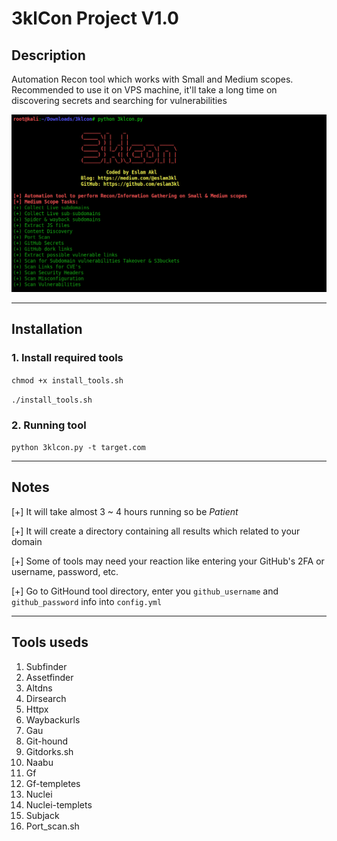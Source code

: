 # 3klCon Project V1.0

## Description
Automation Recon tool which works with Small and Medium scopes. 
Recommended to use it on VPS machine, it'll take a long time on discovering secrets and searching for vulnerabilities 

![Welcome](Welcome.png)

----------------------------------------
## Installation

### 1. Install required tools
` chmod +x install_tools.sh `

` ./install_tools.sh ` 

### 2. Running tool

` python 3klcon.py -t target.com ` 

----------------------------------------
## Notes
[+] It will take almost 3 ~ 4 hours running so be _Patient_ 

[+] It will create a directory containing all results which related to your domain  

[+] Some of tools may need your reaction like entering your GitHub's 2FA or username, password, etc.

[+] Go to GitHound tool directory, enter you `github_username` and `github_password` info into `config.yml` 

----------------------------------------
## Tools useds
1. Subfinder
2. Assetfinder 
3. Altdns
4. Dirsearch
5. Httpx
6. Waybackurls
7. Gau
8. Git-hound
9. Gitdorks.sh
10. Naabu
11. Gf
12. Gf-templetes
13. Nuclei
14. Nuclei-templets
15. Subjack
16. Port_scan.sh
